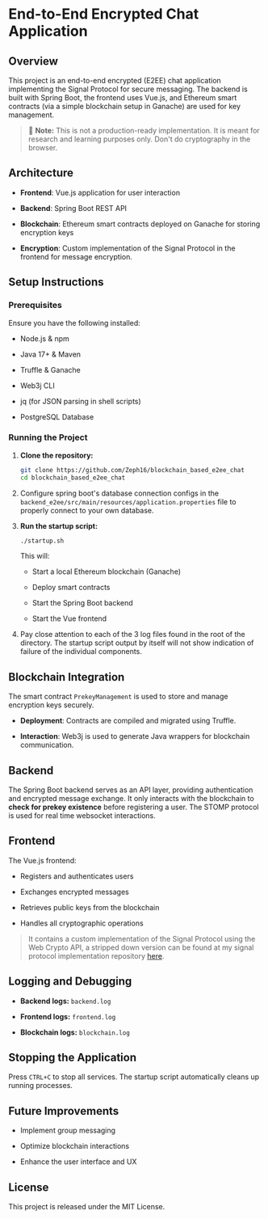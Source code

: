 # End-to-End Encrypted Chat Application

## Overview

This project is an end-to-end encrypted (E2EE) chat application implementing the Signal Protocol for secure messaging. The backend is built with Spring Boot, the frontend uses Vue.js, and Ethereum smart contracts (via a simple blockchain setup in Ganache) are used for key management.

> 🚨 **Note:** This is not a production-ready implementation. It is meant for research and learning purposes only. Don't do cryptography in the browser.

## Architecture

- **Frontend**: Vue.js application for user interaction
    
- **Backend**: Spring Boot REST API
    
- **Blockchain**: Ethereum smart contracts deployed on Ganache for storing encryption keys
    
- **Encryption**: Custom implementation of the Signal Protocol in the frontend for message encryption.
    

## Setup Instructions

### Prerequisites

Ensure you have the following installed:

- Node.js & npm
    
- Java 17+ & Maven
    
- Truffle & Ganache
    
- Web3j CLI
    
- jq (for JSON parsing in shell scripts)
    
- PostgreSQL Database


    

### Running the Project

1. **Clone the repository:**
    
    ```bash
    git clone https://github.com/Zeph16/blockchain_based_e2ee_chat
    cd blockchain_based_e2ee_chat
    ```
    
2. Configure spring boot's database connection configs in the `backend_e2ee/src/main/resources/application.properties` file to properly connect to your own database.
    
3. **Run the startup script:**
    
    ```bash
    ./startup.sh
    ```
    
    This will:
    
    - Start a local Ethereum blockchain (Ganache)
        
    - Deploy smart contracts
        
    - Start the Spring Boot backend
        
    - Start the Vue frontend
    
4. Pay close attention to each of the 3 log files found in the root of the directory. The startup script output by itself will not show indication of failure of the individual components.

## Blockchain Integration

The smart contract `PrekeyManagement` is used to store and manage encryption keys securely.

- **Deployment**: Contracts are compiled and migrated using Truffle.
    
- **Interaction**: Web3j is used to generate Java wrappers for blockchain communication.
    

## Backend

The Spring Boot backend serves as an API layer, providing authentication and encrypted message exchange. It only interacts with the blockchain to **check for prekey existence** before registering a user. The STOMP protocol is used for real time websocket interactions. 

## Frontend

The Vue.js frontend:

- Registers and authenticates users
    
- Exchanges encrypted messages

- Retrieves public keys from the blockchain

- Handles all cryptographic operations

> It contains a custom implementation of the Signal Protocol using the Web Crypto API, a stripped down version can be found at my signal protocol implementation repository [here](https://github.com/Zeph16/signal-webcrypto-ts).
    

## Logging and Debugging

- **Backend logs:** `backend.log`
    
- **Frontend logs:** `frontend.log`
    
- **Blockchain logs:** `blockchain.log`
    

## Stopping the Application

Press `CTRL+C` to stop all services. The startup script automatically cleans up running processes.

## Future Improvements

- Implement group messaging
    
- Optimize blockchain interactions
    
- Enhance the user interface and UX
    

## License

This project is released under the MIT License.
